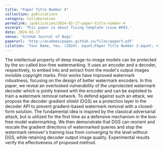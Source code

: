 ```yaml
---
title: "Paper Title Number 4"
collection: publications
category: Collaboration
permalink: /publication/2024-02-17-paper-title-number-4
excerpt: 'This paper is about fixing template issue #693.'
date: 2024-02-17
venue: 'GitHub Journal of Bugs'
paperurl: 'http://academicpages.github.io/files/paper3.pdf'
citation: 'Your Name, You. (2024). &quot;Paper Title Number 3.&quot; <i>GitHub Journal of Bugs</i>. 1(3).'
---
```


The intellectual property of deep image-to-image models can be protected by the so-called box-free watermarking. It uses an encoder and a decoder, respectively, to embed into and extract from the model's output images invisible copyright marks. Prior works have improved watermark robustness, focusing on the design of better watermark encoders. In this paper, we reveal an overlooked vulnerability of the unprotected watermark decoder which is jointly trained with the encoder and can be exploited to train a watermark removal network. To defend against such an attack, we propose the decoder gradient shield (DGS) as a protection layer in the decoder API to prevent gradient-based watermark removal with a closed-form solution. The fundamental idea is inspired by the classical adversarial attack, but is utilized for the first time as a defensive mechanism in the box-free model watermarking. We then demonstrate that DGS can reorient and rescale the gradient directions of watermarked queries and stop the watermark remover's training loss from converging to the level without DGS, while retaining decoder output image quality. Experimental results verify the effectiveness of proposed method. 
